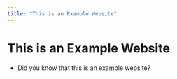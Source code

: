 ```yaml
---
title: "This is an Example Website"
---
```



# This is an Example Website
* Did you know that this is an example website?
